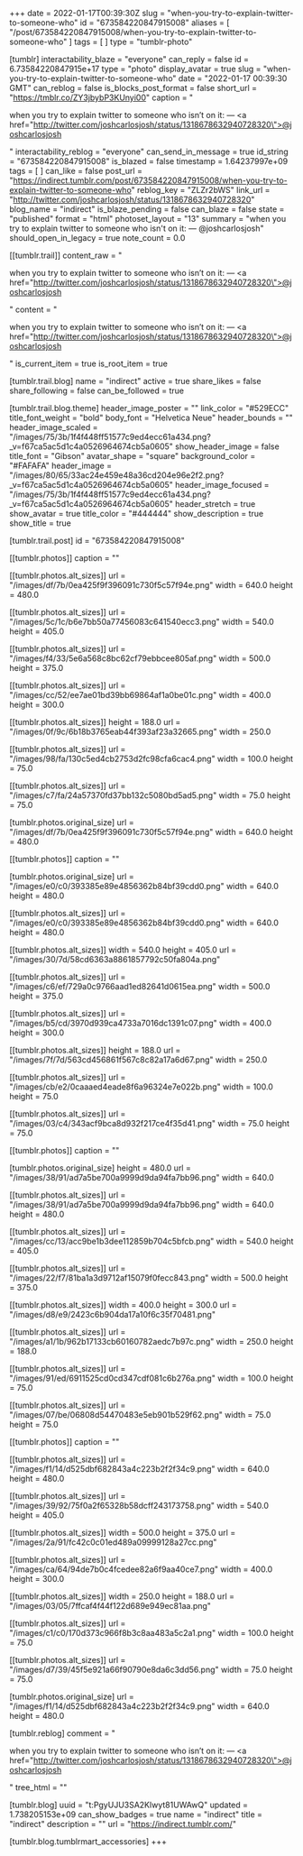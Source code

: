 +++
date = 2022-01-17T00:39:30Z
slug = "when-you-try-to-explain-twitter-to-someone-who"
id = "673584220847915008"
aliases = [ "/post/673584220847915008/when-you-try-to-explain-twitter-to-someone-who" ]
tags = [ ]
type = "tumblr-photo"

[tumblr]
interactability_blaze = "everyone"
can_reply = false
id = 6.73584220847915e+17
type = "photo"
display_avatar = true
slug = "when-you-try-to-explain-twitter-to-someone-who"
date = "2022-01-17 00:39:30 GMT"
can_reblog = false
is_blocks_post_format = false
short_url = "https://tmblr.co/ZY3jbybP3KUnyi00"
caption = "<p>when you try to explain twitter to someone who isn&rsquo;t on it: — <a href=\"http://twitter.com/joshcarlosjosh/status/1318678632940728320\">@joshcarlosjosh</a></p>"
interactability_reblog = "everyone"
can_send_in_message = true
id_string = "673584220847915008"
is_blazed = false
timestamp = 1.64237997e+09
tags = [ ]
can_like = false
post_url = "https://indirect.tumblr.com/post/673584220847915008/when-you-try-to-explain-twitter-to-someone-who"
reblog_key = "ZLZr2bWS"
link_url = "http://twitter.com/joshcarlosjosh/status/1318678632940728320"
blog_name = "indirect"
is_blaze_pending = false
can_blaze = false
state = "published"
format = "html"
photoset_layout = "13"
summary = "when you try to explain twitter to someone who isn't on it: — @joshcarlosjosh"
should_open_in_legacy = true
note_count = 0.0

[[tumblr.trail]]
content_raw = "<p>when you try to explain twitter to someone who isn’t on it: — <a href=\"http://twitter.com/joshcarlosjosh/status/1318678632940728320\">@joshcarlosjosh</a></p>"
content = "<p>when you try to explain twitter to someone who isn&rsquo;t on it: &mdash; <a href=\"http://twitter.com/joshcarlosjosh/status/1318678632940728320\">@joshcarlosjosh</a></p>"
is_current_item = true
is_root_item = true

[tumblr.trail.blog]
name = "indirect"
active = true
share_likes = false
share_following = false
can_be_followed = true

[tumblr.trail.blog.theme]
header_image_poster = ""
link_color = "#529ECC"
title_font_weight = "bold"
body_font = "Helvetica Neue"
header_bounds = ""
header_image_scaled = "/images/75/3b/1f4f448ff51577c9ed4ecc61a434.png?_v=f67ca5ac5d1c4a0526964674cb5a0605"
show_header_image = false
title_font = "Gibson"
avatar_shape = "square"
background_color = "#FAFAFA"
header_image = "/images/80/65/33ac24e459e48a36cd204e96e2f2.png?_v=f67ca5ac5d1c4a0526964674cb5a0605"
header_image_focused = "/images/75/3b/1f4f448ff51577c9ed4ecc61a434.png?_v=f67ca5ac5d1c4a0526964674cb5a0605"
header_stretch = true
show_avatar = true
title_color = "#444444"
show_description = true
show_title = true

[tumblr.trail.post]
id = "673584220847915008"

[[tumblr.photos]]
caption = ""

[[tumblr.photos.alt_sizes]]
url = "/images/df/7b/0ea425f9f396091c730f5c57f94e.png"
width = 640.0
height = 480.0

[[tumblr.photos.alt_sizes]]
url = "/images/5c/1c/b6e7bb50a77456083c641540ecc3.png"
width = 540.0
height = 405.0

[[tumblr.photos.alt_sizes]]
url = "/images/f4/33/5e6a568c8bc62cf79ebbcee805af.png"
width = 500.0
height = 375.0

[[tumblr.photos.alt_sizes]]
url = "/images/cc/52/ee7ae01bd39bb69864af1a0be01c.png"
width = 400.0
height = 300.0

[[tumblr.photos.alt_sizes]]
height = 188.0
url = "/images/0f/9c/6b18b3765eab44f393af23a32665.png"
width = 250.0

[[tumblr.photos.alt_sizes]]
url = "/images/98/fa/130c5ed4cb2753d2fc98cfa6cac4.png"
width = 100.0
height = 75.0

[[tumblr.photos.alt_sizes]]
url = "/images/c7/fa/24a57370fd37bb132c5080bd5ad5.png"
width = 75.0
height = 75.0

[tumblr.photos.original_size]
url = "/images/df/7b/0ea425f9f396091c730f5c57f94e.png"
width = 640.0
height = 480.0

[[tumblr.photos]]
caption = ""

[tumblr.photos.original_size]
url = "/images/e0/c0/393385e89e4856362b84bf39cdd0.png"
width = 640.0
height = 480.0

[[tumblr.photos.alt_sizes]]
url = "/images/e0/c0/393385e89e4856362b84bf39cdd0.png"
width = 640.0
height = 480.0

[[tumblr.photos.alt_sizes]]
width = 540.0
height = 405.0
url = "/images/30/7d/58cd6363a8861857792c50fa804a.png"

[[tumblr.photos.alt_sizes]]
url = "/images/c6/ef/729a0c9766aad1ed82641d0615ea.png"
width = 500.0
height = 375.0

[[tumblr.photos.alt_sizes]]
url = "/images/b5/cd/3970d939ca4733a7016dc1391c07.png"
width = 400.0
height = 300.0

[[tumblr.photos.alt_sizes]]
height = 188.0
url = "/images/7f/7d/563cd456861f567c8c82a17a6d67.png"
width = 250.0

[[tumblr.photos.alt_sizes]]
url = "/images/cb/e2/0caaaed4eade8f6a96324e7e022b.png"
width = 100.0
height = 75.0

[[tumblr.photos.alt_sizes]]
url = "/images/03/c4/343acf9bca8d932f217ce4f35d41.png"
width = 75.0
height = 75.0

[[tumblr.photos]]
caption = ""

[tumblr.photos.original_size]
height = 480.0
url = "/images/38/91/ad7a5be700a9999d9da94fa7bb96.png"
width = 640.0

[[tumblr.photos.alt_sizes]]
url = "/images/38/91/ad7a5be700a9999d9da94fa7bb96.png"
width = 640.0
height = 480.0

[[tumblr.photos.alt_sizes]]
url = "/images/cc/13/acc9be1b3dee112859b704c5bfcb.png"
width = 540.0
height = 405.0

[[tumblr.photos.alt_sizes]]
url = "/images/22/f7/81ba1a3d9712af15079f0fecc843.png"
width = 500.0
height = 375.0

[[tumblr.photos.alt_sizes]]
width = 400.0
height = 300.0
url = "/images/d8/e9/2423c6b904da17a10f6c35f70481.png"

[[tumblr.photos.alt_sizes]]
url = "/images/a1/1b/962b17133cb60160782aedc7b97c.png"
width = 250.0
height = 188.0

[[tumblr.photos.alt_sizes]]
url = "/images/91/ed/6911525cd0cd347cdf081c6b276a.png"
width = 100.0
height = 75.0

[[tumblr.photos.alt_sizes]]
url = "/images/07/be/06808d54470483e5eb901b529f62.png"
width = 75.0
height = 75.0

[[tumblr.photos]]
caption = ""

[[tumblr.photos.alt_sizes]]
url = "/images/f1/14/d525dbf682843a4c223b2f2f34c9.png"
width = 640.0
height = 480.0

[[tumblr.photos.alt_sizes]]
url = "/images/39/92/75f0a2f65328b58dcff243173758.png"
width = 540.0
height = 405.0

[[tumblr.photos.alt_sizes]]
width = 500.0
height = 375.0
url = "/images/2a/91/fc42c0c01ed489a09999128a27cc.png"

[[tumblr.photos.alt_sizes]]
url = "/images/ca/64/94de7b0c4fcedee82a6f9aa40ce7.png"
width = 400.0
height = 300.0

[[tumblr.photos.alt_sizes]]
width = 250.0
height = 188.0
url = "/images/03/05/7ffcaf4f44f122d689e949ec81aa.png"

[[tumblr.photos.alt_sizes]]
url = "/images/c1/c0/170d373c966f8b3c8aa483a5c2a1.png"
width = 100.0
height = 75.0

[[tumblr.photos.alt_sizes]]
url = "/images/d7/39/45f5e921a66f90790e8da6c3dd56.png"
width = 75.0
height = 75.0

[tumblr.photos.original_size]
url = "/images/f1/14/d525dbf682843a4c223b2f2f34c9.png"
width = 640.0
height = 480.0

[tumblr.reblog]
comment = "<p>when you try to explain twitter to someone who isn’t on it: — <a href=\"http://twitter.com/joshcarlosjosh/status/1318678632940728320\">@joshcarlosjosh</a></p>"
tree_html = ""

[tumblr.blog]
uuid = "t:PgyUJU3SA2Klwyt81UWAwQ"
updated = 1.738205153e+09
can_show_badges = true
name = "indirect"
title = "indirect"
description = ""
url = "https://indirect.tumblr.com/"

[tumblr.blog.tumblrmart_accessories]
+++
